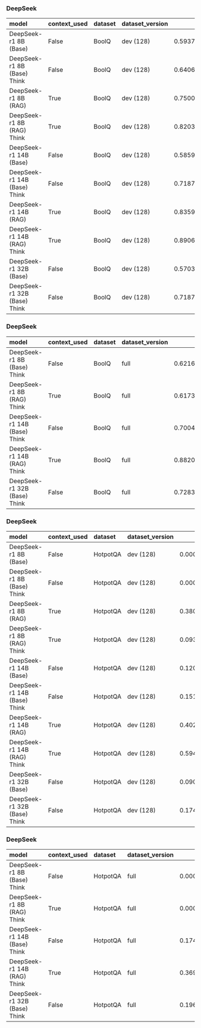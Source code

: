 ### DeepSeek

| model                        | context_used   | dataset   | dataset_version   |       f1 |       em |   pred_tokens_per_question |   energy_kWh_per_question |   inference_energy_kWh |   retrieval_energy_kWh |   emissions_kg_per_question |   inference_emissions_kg_per_question |   retrieval_emissions_kg_per_question |   time_s_per_question | total_time   |
|:-----------------------------|:---------------|:----------|:------------------|---------:|---------:|---------------------------:|--------------------------:|-----------------------:|-----------------------:|----------------------------:|--------------------------------------:|--------------------------------------:|----------------------:|:-------------|
| DeepSeek-r1 8B (Base)        | False          | BoolQ     | dev (128)         | 0.593750 | 0.593750 |                 267.312500 |                  0.000920 |               0.000920 |               0.000000 |                    0.000270 |                              0.000270 |                              0.000000 |              2.666704 | 0:05:41      |
| DeepSeek-r1 8B (Base) Think  | False          | BoolQ     | dev (128)         | 0.640625 | 0.640625 |                 592.492188 |                  0.005209 |               0.005209 |               0.000000 |                    0.001530 |                              0.001530 |                              0.000000 |             14.637021 | 0:31:13      |
| DeepSeek-r1 8B (RAG)         | True           | BoolQ     | dev (128)         | 0.750000 | 0.750000 |                  32.898438 |                  0.000193 |               0.000187 |               0.000007 |                    0.000057 |                              0.000055 |                              0.000002 |              0.621410 | 0:01:19      |
| DeepSeek-r1 8B (RAG) Think   | True           | BoolQ     | dev (128)         | 0.820312 | 0.820312 |                   1.000000 |                  0.001367 |               0.001360 |               0.000007 |                    0.000400 |                              0.000398 |                              0.000002 |              3.918387 | 0:08:21      |
| DeepSeek-r1 14B (Base)       | False          | BoolQ     | dev (128)         | 0.585938 | 0.585938 |                  22.210938 |                  0.000194 |               0.000194 |               0.000000 |                    0.000057 |                              0.000057 |                              0.000000 |              0.615033 | 0:01:18      |
| DeepSeek-r1 14B (Base) Think | False          | BoolQ     | dev (128)         | 0.718750 | 0.718750 |                   1.000000 |                  0.001986 |               0.001986 |               0.000000 |                    0.000583 |                              0.000583 |                              0.000000 |              5.564031 | 0:11:52      |
| DeepSeek-r1 14B (RAG)        | True           | BoolQ     | dev (128)         | 0.835938 | 0.835938 |                   8.531250 |                  0.000143 |               0.000137 |               0.000006 |                    0.000042 |                              0.000040 |                              0.000002 |              0.485185 | 0:01:02      |
| DeepSeek-r1 14B (RAG) Think  | True           | BoolQ     | dev (128)         | 0.890625 | 0.890625 |                   1.000000 |                  0.001398 |               0.001392 |               0.000007 |                    0.000411 |                              0.000409 |                              0.000002 |              3.948232 | 0:08:25      |
| DeepSeek-r1 32B (Base)       | False          | BoolQ     | dev (128)         | 0.570312 | 0.570312 |                   1.289062 |                  0.000116 |               0.000116 |               0.000000 |                    0.000034 |                              0.000034 |                              0.000000 |              0.414039 | 0:00:52      |
| DeepSeek-r1 32B (Base) Think | False          | BoolQ     | dev (128)         | 0.718750 | 0.718750 |                   1.000000 |                  0.003886 |               0.003886 |               0.000000 |                    0.001141 |                              0.001141 |                              0.000000 |             10.540339 | 0:22:29      |

### DeepSeek

| model                        | context_used   | dataset   | dataset_version   |       f1 |       em |   pred_tokens_per_question |   energy_kWh_per_question |   inference_energy_kWh |   retrieval_energy_kWh |   emissions_kg_per_question |   inference_emissions_kg_per_question |   retrieval_emissions_kg_per_question |   time_s_per_question | total_time   |
|:-----------------------------|:---------------|:----------|:------------------|---------:|---------:|---------------------------:|--------------------------:|-----------------------:|-----------------------:|----------------------------:|--------------------------------------:|--------------------------------------:|----------------------:|:-------------|
| DeepSeek-r1 8B (Base) Think  | False          | BoolQ     | full              | 0.621638 | 0.621638 |                   8.000000 |                  0.000344 |               0.000344 |               0.000000 |                    0.000100 |                              0.000100 |                              0.000000 |              1.089086 | 0:59:23      |
| DeepSeek-r1 8B (RAG) Think   | True           | BoolQ     | full              | 0.617359 | 0.617359 |                  65.657702 |                  0.002598 |               0.002585 |               0.000013 |                    0.000525 |                              0.000521 |                              0.000003 |              7.708349 | 7:00:21      |
| DeepSeek-r1 14B (Base) Think | False          | BoolQ     | full              | 0.700489 | 0.700489 |                   1.000000 |                  0.002094 |               0.002094 |               0.000000 |                    0.000613 |                              0.000613 |                              0.000000 |              5.918757 | 5:22:46      |
| DeepSeek-r1 14B (RAG) Think  | True           | BoolQ     | full              | 0.882029 | 0.882029 |                   1.008557 |                  0.001644 |               0.001637 |               0.000007 |                    0.000483 |                              0.000480 |                              0.000002 |              4.738078 | 4:18:22      |
| DeepSeek-r1 32B (Base) Think | False          | BoolQ     | full              | 0.728301 | 0.728301 |                   1.000000 |                  0.003891 |               0.003891 |               0.000000 |                    0.001136 |                              0.001136 |                              0.000000 |             10.583791 | 9:37:10      |

### DeepSeek

| model                        | context_used   | dataset   | dataset_version   |       f1 |       em |   pred_tokens_per_question |   energy_kWh_per_question |   inference_energy_kWh |   retrieval_energy_kWh |   emissions_kg_per_question |   inference_emissions_kg_per_question |   retrieval_emissions_kg_per_question |   time_s_per_question | total_time   |
|:-----------------------------|:---------------|:----------|:------------------|---------:|---------:|---------------------------:|--------------------------:|-----------------------:|-----------------------:|----------------------------:|--------------------------------------:|--------------------------------------:|----------------------:|:-------------|
| DeepSeek-r1 8B (Base)        | False          | HotpotQA  | dev (128)         | 0.000260 | 0.000000 |                1166.039062 |                  0.003865 |               0.003865 |               0.000000 |                    0.001111 |                              0.001111 |                              0.000000 |             10.886341 | 0:23:13      |
| DeepSeek-r1 8B (Base) Think  | False          | HotpotQA  | dev (128)         | 0.000526 | 0.000000 |                1313.593750 |                  0.006317 |               0.006317 |               0.000000 |                    0.001839 |                              0.001839 |                              0.000000 |             18.336221 | 0:39:07      |
| DeepSeek-r1 8B (RAG)         | True           | HotpotQA  | dev (128)         | 0.380741 | 0.273438 |                  56.796875 |                  0.000383 |               0.000359 |               0.000024 |                    0.000110 |                              0.000103 |                              0.000007 |              1.171797 | 0:02:29      |
| DeepSeek-r1 8B (RAG) Think   | True           | HotpotQA  | dev (128)         | 0.093969 | 0.062500 |                 799.132812 |                  0.028550 |               0.028524 |               0.000027 |                    0.008255 |                              0.008248 |                              0.000008 |             85.292596 | 3:01:57      |
| DeepSeek-r1 14B (Base)       | False          | HotpotQA  | dev (128)         | 0.120261 | 0.062500 |                  28.882812 |                  0.000235 |               0.000235 |               0.000000 |                    0.000064 |                              0.000064 |                              0.000000 |              0.736166 | 0:01:34      |
| DeepSeek-r1 14B (Base) Think | False          | HotpotQA  | dev (128)         | 0.151546 | 0.070312 |                  22.429688 |                  0.002262 |               0.002262 |               0.000000 |                    0.000660 |                              0.000660 |                              0.000000 |              6.351427 | 0:13:32      |
| DeepSeek-r1 14B (RAG)        | True           | HotpotQA  | dev (128)         | 0.402015 | 0.250000 |                  28.320312 |                  0.000393 |               0.000370 |               0.000023 |                    0.000107 |                              0.000100 |                              0.000007 |              1.179079 | 0:02:30      |
| DeepSeek-r1 14B (RAG) Think  | True           | HotpotQA  | dev (128)         | 0.594902 | 0.437500 |                  17.750000 |                  0.001828 |               0.001803 |               0.000025 |                    0.000534 |                              0.000527 |                              0.000007 |              5.143636 | 0:10:58      |
| DeepSeek-r1 32B (Base)       | False          | HotpotQA  | dev (128)         | 0.090172 | 0.000000 |                  25.335938 |                  0.000388 |               0.000388 |               0.000000 |                    0.000109 |                              0.000109 |                              0.000000 |              1.156333 | 0:02:28      |
| DeepSeek-r1 32B (Base) Think | False          | HotpotQA  | dev (128)         | 0.174937 | 0.093750 |                  21.468750 |                  0.004509 |               0.004509 |               0.000000 |                    0.001284 |                              0.001284 |                              0.000000 |             12.236623 | 0:26:06      |

### DeepSeek

| model                        | context_used   | dataset   | dataset_version   |       f1 |       em |   pred_tokens_per_question |   energy_kWh_per_question |   inference_energy_kWh |   retrieval_energy_kWh |   emissions_kg_per_question |   inference_emissions_kg_per_question |   retrieval_emissions_kg_per_question |   time_s_per_question | total_time   |
|:-----------------------------|:---------------|:----------|:------------------|---------:|---------:|---------------------------:|--------------------------:|-----------------------:|-----------------------:|----------------------------:|--------------------------------------:|--------------------------------------:|----------------------:|:-------------|
| DeepSeek-r1 8B (Base) Think  | False          | HotpotQA  | full              | 0.000659 | 0.000675 |                  48.263975 |                  0.000657 |               0.000657 |               0.000000 |                    0.000193 |                              0.000193 |                              0.000000 |              2.033714 | 4:11:01      |
| DeepSeek-r1 8B (RAG) Think   | True           | HotpotQA  | full              | 0.000003 | 0.000270 |                  22.416689 |                  0.000741 |               0.000725 |               0.000017 |                    0.000218 |                              0.000213 |                              0.000005 |              2.266022 | 4:39:42      |
| DeepSeek-r1 14B (Base) Think | False          | HotpotQA  | full              | 0.174766 | 0.067378 |                  24.128139 |                  0.003110 |               0.003110 |               0.000000 |                    0.000913 |                              0.000913 |                              0.000000 |              8.842658 | 18:11:28     |
| DeepSeek-r1 14B (RAG) Think  | True           | HotpotQA  | full              | 0.369231 | 0.216311 |                  22.035917 |                  0.003813 |               0.003797 |               0.000015 |                    0.001118 |                              0.001113 |                              0.000005 |             10.714620 | 22:02:32     |
| DeepSeek-r1 32B (Base) Think | False          | HotpotQA  | full              | 0.196459 | 0.079260 |                  29.400081 |                  0.006260 |               0.006260 |               0.000000 |                    0.001836 |                              0.001836 |                              0.000000 |             16.724375 | 34:24:20     |

